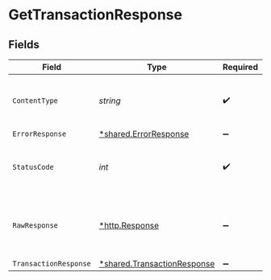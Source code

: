 # GetTransactionResponse


## Fields

| Field                                                                     | Type                                                                      | Required                                                                  | Description                                                               |
| ------------------------------------------------------------------------- | ------------------------------------------------------------------------- | ------------------------------------------------------------------------- | ------------------------------------------------------------------------- |
| `ContentType`                                                             | *string*                                                                  | :heavy_check_mark:                                                        | HTTP response content type for this operation                             |
| `ErrorResponse`                                                           | [*shared.ErrorResponse](../../models/shared/errorresponse.md)             | :heavy_minus_sign:                                                        | Error                                                                     |
| `StatusCode`                                                              | *int*                                                                     | :heavy_check_mark:                                                        | HTTP response status code for this operation                              |
| `RawResponse`                                                             | [*http.Response](https://pkg.go.dev/net/http#Response)                    | :heavy_minus_sign:                                                        | Raw HTTP response; suitable for custom response parsing                   |
| `TransactionResponse`                                                     | [*shared.TransactionResponse](../../models/shared/transactionresponse.md) | :heavy_minus_sign:                                                        | OK                                                                        |